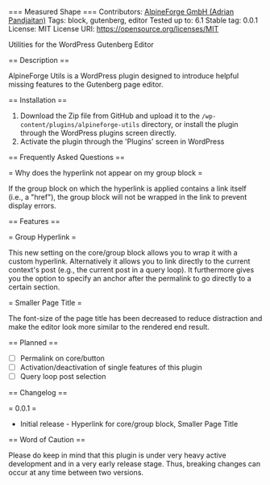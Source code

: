 === Measured Shape ===
Contributors: [AlpineForge GmbH (Adrian Pandjaitan)](https://alpineforge.ch)
Tags: block, gutenberg, editor
Tested up to: 6.1
Stable tag: 0.0.1
License: MIT
License URI: https://opensource.org/licenses/MIT

Utilities for the WordPress Gutenberg Editor

== Description ==

AlpineForge Utils is a WordPress plugin designed to introduce helpful missing features to the Gutenberg page editor.

== Installation ==

1. Download the Zip file from GitHub and upload it to the `/wp-content/plugins/alpineforge-utils` directory, or install the plugin through the WordPress plugins screen directly.
2. Activate the plugin through the 'Plugins' screen in WordPress

== Frequently Asked Questions ==

= Why does the hyperlink not appear on my group block =

If the group block on which the hyperlink is applied contains a link itself (i.e., a "href"), the group block will not be wrapped in the link to prevent display errors.

== Features ==

= Group Hyperlink =

This new setting on the core/group block allows you to wrap it with a custom hyperlink. Alternatively it allows you to link directly to the current context's post (e.g., the current post in a query loop). It furthermore gives you the option to specify an anchor after the permalink to go directly to a certain section.

= Smaller Page Title =

The font-size of the page title has been decreased to reduce distraction and make the editor look more similar to the rendered end result.

== Planned ==

-   [ ] Permalink on core/button
-   [ ] Activation/deactivation of single features of this plugin
-   [ ] Query loop post selection

== Changelog ==

= 0.0.1 =

-   Initial release - Hyperlink for core/group block, Smaller Page Title

== Word of Caution ==

Please do keep in mind that this plugin is under very heavy active development and in a very early release stage. Thus, breaking changes can occur at any time between two versions.
